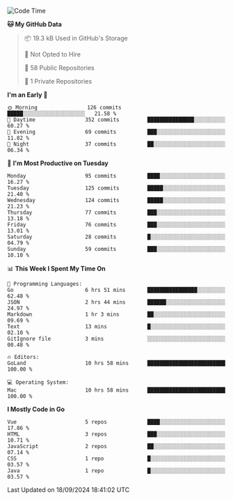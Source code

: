 <!--START_SECTION:waka-->
![Code Time](http://img.shields.io/badge/Code%20Time-1%2C269%20hrs%2040%20mins-blue)

**🐱 My GitHub Data** 

> 📦 19.3 kB Used in GitHub's Storage 
 > 
> 🚫 Not Opted to Hire
 > 
> 📜 58 Public Repositories 
 > 
> 🔑 1 Private Repositories 
 > 
**I'm an Early 🐤** 

```text
🌞 Morning                126 commits         █████░░░░░░░░░░░░░░░░░░░░   21.58 % 
🌆 Daytime                352 commits         ███████████████░░░░░░░░░░   60.27 % 
🌃 Evening                69 commits          ███░░░░░░░░░░░░░░░░░░░░░░   11.82 % 
🌙 Night                  37 commits          ██░░░░░░░░░░░░░░░░░░░░░░░   06.34 % 
```
📅 **I'm Most Productive on Tuesday** 

```text
Monday                   95 commits          ████░░░░░░░░░░░░░░░░░░░░░   16.27 % 
Tuesday                  125 commits         █████░░░░░░░░░░░░░░░░░░░░   21.40 % 
Wednesday                124 commits         █████░░░░░░░░░░░░░░░░░░░░   21.23 % 
Thursday                 77 commits          ███░░░░░░░░░░░░░░░░░░░░░░   13.18 % 
Friday                   76 commits          ███░░░░░░░░░░░░░░░░░░░░░░   13.01 % 
Saturday                 28 commits          █░░░░░░░░░░░░░░░░░░░░░░░░   04.79 % 
Sunday                   59 commits          ███░░░░░░░░░░░░░░░░░░░░░░   10.10 % 
```


📊 **This Week I Spent My Time On** 

```text
💬 Programming Languages: 
Go                       6 hrs 51 mins       ████████████████░░░░░░░░░   62.48 % 
JSON                     2 hrs 44 mins       ██████░░░░░░░░░░░░░░░░░░░   24.97 % 
Markdown                 1 hr 3 mins         ██░░░░░░░░░░░░░░░░░░░░░░░   09.69 % 
Text                     13 mins             █░░░░░░░░░░░░░░░░░░░░░░░░   02.10 % 
GitIgnore file           3 mins              ░░░░░░░░░░░░░░░░░░░░░░░░░   00.48 % 

🔥 Editors: 
GoLand                   10 hrs 58 mins      █████████████████████████   100.00 % 

💻 Operating System: 
Mac                      10 hrs 58 mins      █████████████████████████   100.00 % 
```

**I Mostly Code in Go** 

```text
Vue                      5 repos             ████░░░░░░░░░░░░░░░░░░░░░   17.86 % 
HTML                     3 repos             ███░░░░░░░░░░░░░░░░░░░░░░   10.71 % 
JavaScript               2 repos             ██░░░░░░░░░░░░░░░░░░░░░░░   07.14 % 
CSS                      1 repo              █░░░░░░░░░░░░░░░░░░░░░░░░   03.57 % 
Java                     1 repo              █░░░░░░░░░░░░░░░░░░░░░░░░   03.57 % 
```




 Last Updated on 18/09/2024 18:41:02 UTC
<!--END_SECTION:waka-->

